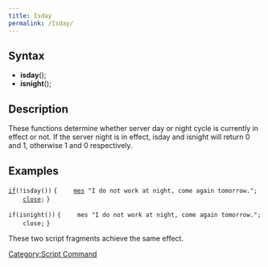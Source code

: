 ```yaml
---
title: Isday
permalink: /Isday/
---
```


Syntax
------

-   **isday**();
-   **isnight**();

Description
-----------

These functions determine whether server day or night cycle is currently in effect or not. If the server night is in effect, isday and isnight will return 0 and 1, otherwise 1 and 0 respectively.

Examples
--------

[`if`](/if "wikilink")`(!isday())`
`{`
`    `[`mes`](/mes "wikilink")` "I do not work at night, come again tomorrow.";`
`    `[`close`](/close "wikilink")`;`
`}`

`if(isnight())`
`{`
`    mes "I do not work at night, come again tomorrow.";`
`    close;`
`}`

These two script fragments achieve the same effect.

[Category:Script Command](/Category:Script_Command "wikilink")